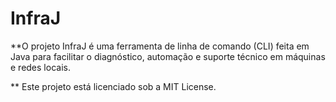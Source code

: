 # InfraJ

**O projeto InfraJ é uma ferramenta de linha de comando (CLI) feita em Java para facilitar o diagnóstico, automação e suporte técnico em máquinas e redes locais.

** Este projeto está licenciado sob a MIT License. 

